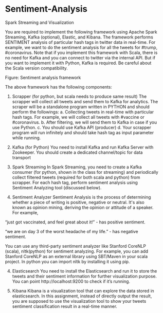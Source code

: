 # Sentiment-Analysis

Spark Streaming and Visualization

You are required to implement the following framework using Apache Spark
Streaming, Kafka (optional), Elastic, and Kibana. The framework performs SENTIMENT analysis of particular hash tags in twitter data in real-time. For example, we want to do the sentiment analysis for all the tweets for #trump, #coronavirus. Note that if you implement this framework with Scala, there is no need for Kafka and you can connect to twitter via the internal API. But if you want to implement it with Python, Kafka is required. Be careful about the Scala version compatibility.


Figure: Sentiment analysis framework

The above framework has the following components:

1. Scrapper (for python, but scala needs to produce same result)
The scrapper will collect all tweets and send them to Kafka for analytics. The scraper will be a standalone program written in PYTHON and should perform the followings:
a. Collecting tweets in real-time with particular hash tags. For example, we
will collect all tweets with #vaccine or #coronavirus.
b. After filtering, we will send them to Kafka in case if you use Python.
c. You should use Kafka API (producer) 
d. Your scrapper program will run infinitely and should take hash tag as input parameter while running.

2. Kafka (for Python)
You need to install Kafka and run Kafka Server with Zookeeper. You should create a dedicated channel/topic for data transport

3. Spark Streaming
In Spark Streaming, you need to create a Kafka consumer (for python, shown in the class for streaming) and periodically collect filtered tweets (required for both scala and python) from scrapper. For each hash tag, perform sentiment analysis
using Sentiment Analyzing tool (discussed below). 

3. Sentiment Analyzer
Sentiment Analysis is the process of determining whether a piece of writing is positive, negative or neutral. It's also known as opinion mining, deriving the opinion or attitude of a speaker.
For example,

“just got vaccinated, and feel great about it!” - has positive sentiment.

“we are on day 3 of the worst headache of my life.” - has negative sentiment.

You can use any third-party sentiment analyzer like Stanford CoreNLP
(scala), nltk(python) for sentiment analyzing. For example, you can
add Stanford CoreNLP as an external library using SBT/Maven in your
scala project. In python you can import nltk by installing it using pip.

4. Elasticsearch
You need to install the Elasticsearch and run it to store the tweets and their sentiment information for further visualization purpose.
You can point http://localhost:9200 to check if it’s running.


5. Kibana
Kibana is a visualization tool that can explore the data stored in elasticsearch. In this assignment, instead of directly output the result, you are supposed to use the visualization tool to show your tweets sentiment classification result in a real-time manner. 
